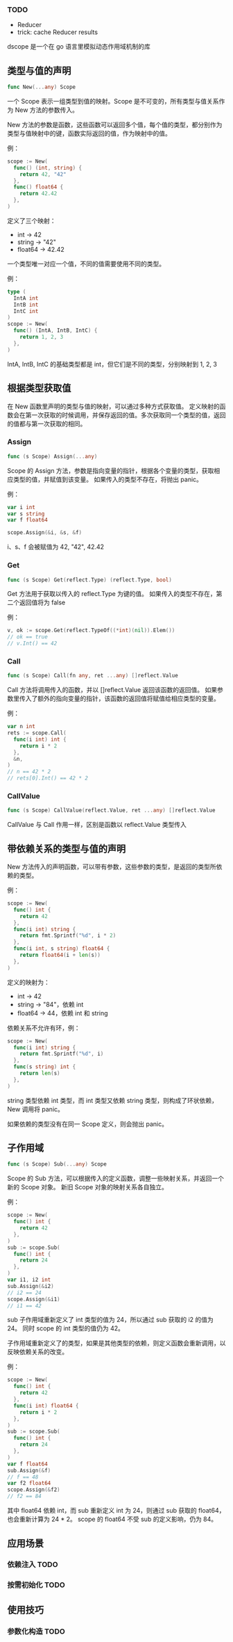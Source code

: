 ### TODO
* Reducer
* trick: cache Reducer results  

dscope 是一个在 go 语言里模拟动态作用域机制的库

## 类型与值的声明

```go
func New(...any) Scope
```

一个 Scope 表示一组类型到值的映射。Scope 是不可变的，所有类型与值关系作为 New 方法的参数传入。

New 方法的参数是函数，这些函数可以返回多个值，每个值的类型，都分别作为类型与值映射中的键，函数实际返回的值，作为映射中的值。

例：

```go
scope := New(
  func() (int, string) {
    return 42, "42"
  },
  func() float64 {
    return 42.42
  },
)
```

定义了三个映射：
* int -> 42
* string -> "42"
* float64 -> 42.42

一个类型唯一对应一个值，不同的值需要使用不同的类型。

例：

```go
type (
  IntA int
  IntB int
  IntC int
)
scope := New(
  func() (IntA, IntB, IntC) {
    return 1, 2, 3
  },
)
```

IntA, IntB, IntC 的基础类型都是 int，但它们是不同的类型，分别映射到 1, 2, 3

## 根据类型获取值

在 New 函数里声明的类型与值的映射，可以通过多种方式获取值。
定义映射的函数会在第一次获取的时候调用，并保存返回的值。多次获取同一个类型的值，返回的值都与第一次获取的相同。

### Assign

```go
func (s Scope) Assign(...any)
```

Scope 的 Assign 方法，参数是指向变量的指针，根据各个变量的类型，获取相应类型的值，并赋值到该变量。
如果传入的类型不存在，将抛出 panic。

例：

```go
var i int
var s string
var f float64

scope.Assign(&i, &s, &f)
```

i、s、f 会被赋值为 42, "42", 42.42

### Get

```go
func (s Scope) Get(reflect.Type) (reflect.Type, bool)
```

Get 方法用于获取以传入的 reflect.Type 为键的值。
如果传入的类型不存在，第二个返回值将为 false

例：

```go
v, ok := scope.Get(reflect.TypeOf((*int)(nil)).Elem())
// ok == true
// v.Int() == 42
```

### Call

```go
func (s Scope) Call(fn any, ret ...any) []reflect.Value
```

Call 方法将调用传入的函数，并以 []reflect.Value 返回该函数的返回值。
如果参数里传入了额外的指向变量的指针，该函数的返回值将赋值给相应类型的变量。

例：

```go
var n int
rets := scope.Call(
  func(i int) int {
    return i * 2
  },
  &n,
)
// n == 42 * 2
// rets[0].Int() == 42 * 2
```

### CallValue

```go
func (s Scope) CallValue(reflect.Value, ret ...any) []reflect.Value
```

CallValue 与 Call 作用一样，区别是函数以 reflect.Value 类型传入 

## 带依赖关系的类型与值的声明

New 方法传入的声明函数，可以带有参数，这些参数的类型，是返回的类型所依赖的类型。

例：

```go
scope := New(
  func() int {
    return 42
  },
  func(i int) string {
    return fmt.Sprintf("%d", i * 2)
  },
  func(i int, s string) float64 {
    return float64(i + len(s))
  },
)
```

定义的映射为：
* int -> 42
* string -> "84"，依赖 int
* float64 -> 44，依赖 int 和 string

依赖关系不允许有环，例：

```go
scope := New(
  func(i int) string {
    return fmt.Sprintf("%d", i)
  },
  func(s string) int {
    return len(s)
  },
)
```

string 类型依赖 int 类型，而 int 类型又依赖 string 类型，则构成了环状依赖，New 调用将 panic。

如果依赖的类型没有在同一 Scope 定义，则会抛出 panic。

## 子作用域

```go
func (s Scope) Sub(...any) Scope
```

Scope 的 Sub 方法，可以根据传入的定义函数，调整一些映射关系，并返回一个新的 Scope 对象。
新旧 Scope 对象的映射关系各自独立。

例：

```go
scope := New(
  func() int {
    return 42
  },
)
sub := scope.Sub(
  func() int {
    return 24
  },
)
var i1, i2 int
sub.Assign(&i2)
// i2 == 24
scope.Assign(&i1)
// i1 == 42
```

sub 子作用域重新定义了 int 类型的值为 24，所以通过 sub 获取的 i2 的值为 24。
同时 scope 的 int 类型的值仍为 42。

子作用域重新定义了的类型，如果是其他类型的依赖，则定义函数会重新调用，以反映依赖关系的改变。

例：

```go
scope := New(
  func() int {
    return 42
  },
  func(i int) float64 {
    return i * 2
  },
)
sub := scope.Sub(
  func() int {
    return 24
  },
)
var f float64
sub.Assign(&f)
// f == 48
var f2 float64
scope.Assign(&f2)
// f2 == 84
```

其中 float64 依赖 int，而 sub 重新定义 int 为 24，则通过 sub 获取的 float64，也会重新计算为 24 * 2。
scope 的 float64 不受 sub 的定义影响，仍为 84。

## 应用场景

### 依赖注入 TODO

### 按需初始化 TODO

## 使用技巧

### 参数化构造 TODO
